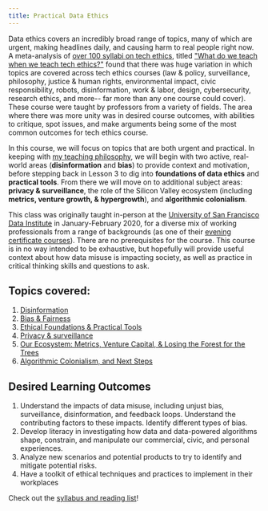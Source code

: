 ```yaml
---
title: Practical Data Ethics
---
```


Data ethics covers an incredibly broad range of topics, many of which are urgent, making headlines daily, and causing harm to real people right now. A meta-analysis of [over 100 syllabi on tech ethics](https://medium.com/@cfiesler/tech-ethics-curricula-a-collection-of-syllabi-3eedfb76be18), titled ["What do we teach when we teach tech ethics?"](https://cmci.colorado.edu/~cafi5706/SIGCSE2020_EthicsSyllabi.pdf) found that there was huge variation in which topics are covered across tech ethics courses (law & policy, surveillance, philosophy, justice & human rights, environmental impact, civic responsibility, robots, disinformation, work & labor, design, cybersecurity, research ethics, and more-- far more than any one course could cover).  These course were taught by professors from a variety of fields.  The area where there was more unity was in desired course outcomes, with abilities to critique, spot issues, and make arguments being some of the most common outcomes for tech ethics course. 

In this course, we will focus on topics that are both urgent and practical. In keeping with [my teaching philosophy](https://www.fast.ai/2016/10/08/teaching-philosophy/), we will begin with two active, real-world areas (**disinformation** and **bias**) to provide context and motivation, before stepping back in Lesson 3 to dig into **foundations of data ethics** and **practical tools**.  From there we will move on to additional subject areas: **privacy & surveillance**, the role of the Silicon Valley ecosystem (including **metrics, venture growth, & hypergrowth**), and **algorithmic colonialism**.

This class was originally taught in-person at the [University of San Francisco Data Institute](https://www.usfca.edu/data-institute) in January-February 2020, for a diverse mix of working professionals from a range of backgrounds (as one of their [evening certificate courses](https://www.usfca.edu/data-institute/certificates)). There are no prerequisites for the course. This course is in no way intended to be exhaustive, but hopefully will provide useful context about how data misuse is impacting society, as well as practice in critical thinking skills and questions to ask.

## Topics covered:

1. [Disinformation](/syllabus/#lesson-1-disinformation)
2. [Bias & Fairness](/syllabus/#lesson-2-bias--fairness)
3. [Ethical Foundations & Practical Tools](/syllabus/#lesson-3-ethical-foundations--practical-tools)
4. [Privacy & surveillance](/syllabus/#lesson-4-privacy-and-surveillance)
5. [Our Ecosystem: Metrics, Venture Capital, & Losing the Forest for the Trees](/syllabus/#lesson-5-how-did-we-get-here-our-ecosystem)
6. [Algorithmic Colonialism, and Next Steps](/syllabus/#lesson-6-algorithmic-colonialism-and-next-steps)

## Desired Learning Outcomes

1. Understand the impacts of data misuse, including unjust bias, surveillance, disinformation, and feedback loops. Understand the contributing factors to these impacts. Identify different types of bias.
2. Develop literacy in investigating how data and data-powered algorithms shape, constrain, and manipulate our commercial, civic, and personal experiences.
3. Analyze new scenarios and potential products to try to identify and mitigate potential risks.
4. Have a toolkit of ethical techniques and practices to implement in their workplaces

Check out the [syllabus and reading list](/syllabus)!


